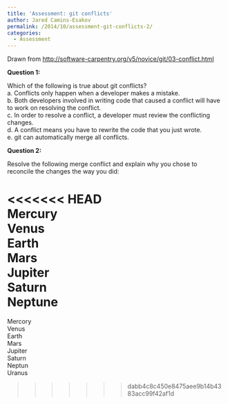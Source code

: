 ```yaml
---
title: 'Assessment: git conflicts'
author: Jared Camins-Esakov
permalink: /2014/10/assessment-git-conflicts-2/
categories:
  - Assessment
---
```

Drawn from <http://software-carpentry.org/v5/novice/git/03-conflict.html>

**Question 1:**

Which of the following is true about git conflicts?  
a. Conflicts only happen when a developer makes a mistake.  
b. Both developers involved in writing code that caused a conflict will have to work on resolving the conflict.  
c. In order to resolve a conflict, a developer must review the conflicting changes.  
d. A conflict means you have to rewrite the code that you just wrote.  
e. git can automatically merge all conflicts.

**Question 2:**

Resolve the following merge conflict and explain why you chose to reconcile the changes the way you did:

<<<<<<< HEAD  
Mercury  
Venus  
Earth  
Mars  
Jupiter  
Saturn  
Neptune  
=======  
Mercory  
Venus  
Earth  
Mars  
Jupiter  
Saturn  
Neptun  
Uranus  
>>>>>>> dabb4c8c450e8475aee9b14b4383acc99f42af1d
